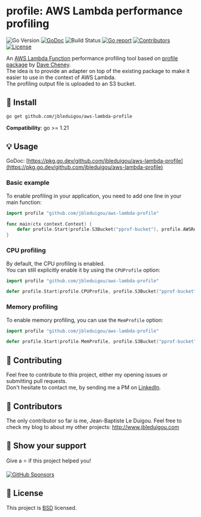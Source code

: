 # profile: AWS Lambda performance profiling

![Go Version](https://img.shields.io/badge/Go-%3E%3D%201.21-%23007d9c)
[![GoDoc](https://godoc.org/github.com/jbleduigou/aws-lambda-profile?status.svg)](https://pkg.go.dev/github.com/jbleduigou/aws-lambda-profile)
![Build Status](https://github.com/jbleduigou/aws-lambda-profile/actions/workflows/go.yml/badge.svg)
[![Go report](https://goreportcard.com/badge/github.com/jbleduigou/aws-lambda-profile)](https://goreportcard.com/report/github.com/jbleduigou/aws-lambda-profile)
[![Contributors](https://img.shields.io/github/contributors/jbleduigou/aws-lambda-profile)](https://github.com/jbleduigou/aws-lambda-profile/graphs/contributors)
[![License](https://img.shields.io/github/license/jbleduigou/aws-lambda-profile)](./LICENSE)

An [AWS Lambda Function](https://aws.amazon.com/lambda/) performance profiling tool based on [profile package](https://github.com/pkg/profile) by [Dave Cheney](https://github.com/davecheney).  
The idea is to provide an adapter on top of the existing package to make it easier to use in the context of AWS Lambda.  
The profiling output file is uploaded to an S3 bucket.

## 🚀 Install

```sh
go get github.com/jbleduigou/aws-lambda-profile
```

**Compatibility**: go >= 1.21


## 💡 Usage

GoDoc: [https://pkg.go.dev/github.com/jbleduigou/aws-lambda-profile](https://pkg.go.dev/github.com/jbleduigou/aws-lambda-profile)

### Basic example

To enable profiling in your application, you need to add one line in your main function:

```go
import profile "github.com/jbleduigou/aws-lambda-profile"

func main(ctx context.Context) {
    defer profile.Start(profile.S3Bucket("pprof-bucket"), profile.AWSRegion("eu-west-1")).Stop(ctx)
}
```

### CPU profiling

By default, the CPU profiling is enabled.  
You can still explicitly enable it by using the `CPUProfile` option:

```go
import profile "github.com/jbleduigou/aws-lambda-profile"

defer profile.Start(profile.CPUProfile, profile.S3Bucket("pprof-bucket"), profile.AWSRegion("eu-west-1")).Stop(ctx)
```

### Memory profiling

To enable memory profiling, you can use the `MemProfile` option:

```go
import profile "github.com/jbleduigou/aws-lambda-profile"

defer profile.Start(profile.MemProfile, profile.S3Bucket("pprof-bucket"), profile.AWSRegion("eu-west-1")).Stop(ctx)
```



## 🤝 Contributing

Feel free to contribute to this project, either my opening issues or submitting pull requests.  
Don't hesitate to contact me, by sending me a PM on [LinkedIn](www.linkedin.com/in/jbleduigou).

## 👤 Contributors

The only contributor so far is me, Jean-Baptiste Le Duigou.
Feel free to check my blog to about my other projects: http://www.jbleduigou.com

## 💫 Show your support

Give a ⭐️ if this project helped you!

[![GitHub Sponsors](https://img.shields.io/github/sponsors/jbleduigou?style=for-the-badge)](https://github.com/sponsors/jbleduigou)

## 📝 License

This project is [BSD](./LICENSE) licensed.
